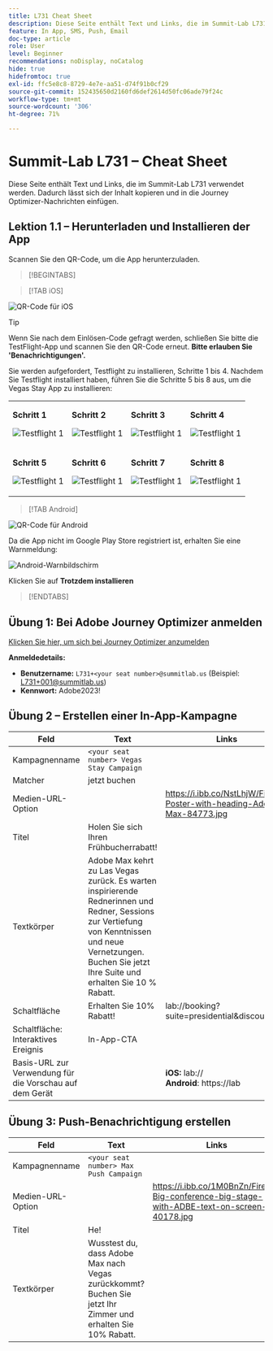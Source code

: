 ```yaml
---
title: L731 Cheat Sheet
description: Diese Seite enthält Text und Links, die im Summit-Lab L731 verwendet werden.
feature: In App, SMS, Push, Email
doc-type: article
role: User
level: Beginner
recommendations: noDisplay, noCatalog
hide: true
hidefromtoc: true
exl-id: ffc5e8c8-8729-4e7e-aa51-d74f91b0cf29
source-git-commit: 152435650d2160fd6def2614d50fc06ade79f24c
workflow-type: tm+mt
source-wordcount: '306'
ht-degree: 71%

---
```


# Summit-Lab L731 – Cheat Sheet

Diese Seite enthält Text und Links, die im Summit-Lab L731 verwendet werden. Dadurch lässt sich der Inhalt kopieren und in die Journey Optimizer-Nachrichten einfügen.

## Lektion 1.1 – Herunterladen und Installieren der App

Scannen Sie den QR-Code, um die App herunterzuladen.

>[!BEGINTABS]

>[!TAB iOS]

![QR-Code für iOS](/help/assets/lab731-ios-qr-code.png)

>[!Tip]
>
>Wenn Sie nach dem Einlösen-Code gefragt werden, schließen Sie bitte die TestFlight-App und scannen Sie den QR-Code erneut.
>**Bitte erlauben Sie &#39;Benachrichtigungen&#39;.**

Sie werden aufgefordert, Testflight zu installieren, Schritte 1 bis 4. Nachdem Sie Testflight installiert haben, führen Sie die Schritte 5 bis 8 aus, um die Vegas Stay App zu installieren:

<table>
<tr>
</tr>
<tr>
<td>
 <div>
      <p>
      <b>Schritt 1 </b>
      <p>
      <a>
        <img alt="Testflight 1" src="../assets/l731-ios-install/ios-install-1.png"/>
      </a>
      </div>
  </td>
  <td>
 <div>
      <p>
      <b>Schritt 2 </b>
      <p>
      <a>
        <img alt="Testflight 1" src="../assets/l731-ios-install/ios-install-2.PNG"/>
      </a>
      </div>
  </td>
  <td>
 <div>
      <p>
      <b>Schritt 3 </b>
      <p>
      <a>
        <img alt="Testflight 1" src="../assets/l731-ios-install/ios-install-3.PNG"/>
      </a>
      </div>
  </td>
  <td>
 <div>
      <p>
      <b>Schritt 4 </b>
      <p>
      <a>
        <img alt="Testflight 1" src="../assets/l731-ios-install/ios-install-4.PNG"/>
      </a>
      </div>
  </td>
  </tr>
  <tr>
<td>
 <div>
      <p>
      <b>Schritt 5 </b>
      <p>
      <a>
        <img alt="Testflight 1" src="../assets/l731-ios-install/ios-install-5.PNG"/>
      </a>
      </div>
  </td>
  <td>
 <div>
      <p>
      <a>
      <b>Schritt 6 </b>
      <p>
        <img alt="Testflight 1" src="../assets/l731-ios-install/ios-install-6.PNG"/>
      </a>
      </div>
  </td>
  <td>
 <div>
      <p>
      <a>
      <b>Schritt 7 </b>
      <p>
        <img alt="Testflight 1" src="../assets/l731-ios-install/ios-install-7.PNG"/>
      </a>
      </div>
  </td>
  <td>
 <div>
      <p>
      <a>
      <b>Schritt 8 </b>
      <p>
        <img alt="Testflight 1" src="../assets/l731-ios-install/ios-install-8.PNG"/>
      </a>
      </div>
  </td>
  </tr>
</table>

>[!TAB Android]

![QR-Code für Android](/help/assets/lab731-android-qr-code.png)

Da die App nicht im Google Play Store registriert ist, erhalten Sie eine Warnmeldung:

![Android-Warnbildschirm](/help/assets/lab731-install-android.png)

Klicken Sie auf **Trotzdem installieren**

>[!ENDTABS]

## Übung 1: Bei Adobe Journey Optimizer anmelden

[Klicken Sie hier, um sich bei Journey Optimizer anzumelden](https://experience.adobe.com/#/@techmarketingdemos/sname:summit-2023-ajo-lab/journey-optimizer/home)

**Anmeldedetails:**

* **Benutzername:** `L731+<your seat number>@summitlab.us` (Beispiel: L731+001@summitlab.us)
* **Kennwort:** Adobe2023!


## Übung 2 – Erstellen einer In-App-Kampagne

| Feld | Text | Links |
|----|----|----|
| Kampagnenname | `<your seat number> Vegas Stay Campaign` |  |
| Matcher | jetzt buchen |  |
| Medien-URL-Option |  | https://i.ibb.co/NstLhjW/Firefly-Poster-with-heading-Adobe-Max-84773.jpg |
| Titel | Holen Sie sich Ihren Frühbucherrabatt! |  |
| Textkörper | Adobe Max kehrt zu Las Vegas zurück. Es warten inspirierende Rednerinnen und Redner, Sessions zur Vertiefung von Kenntnissen und neue Vernetzungen. Buchen Sie jetzt Ihre Suite und erhalten Sie 10 % Rabatt. |  |
| Schaltfläche | Erhalten Sie 10% Rabatt! | lab://booking?suite=presidential&amp;discount=10 |
| Schaltfläche: Interaktives Ereignis | In-App-CTA |  |
| Basis-URL zur Verwendung für die Vorschau auf dem Gerät |  | **iOS:** lab:// <br>**Android**: https://lab |


## Übung 3: Push-Benachrichtigung erstellen

| Feld | Text | Links |
|----|----|----|
| Kampagnenname | `<your seat number> Max Push Campaign` |  |
| Medien-URL-Option |  | https://i.ibb.co/1M0BnZn/Firefly-Big-conference-big-stage-with-ADBE-text-on-screen-40178.jpg |
| Titel | He! |  |
| Textkörper | Wusstest du, dass Adobe Max nach Vegas zurückkommt? Buchen Sie jetzt Ihr Zimmer und erhalten Sie 10% Rabatt. |  |
